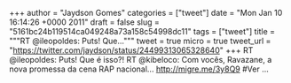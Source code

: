 
+++
author = "Jaydson Gomes"
categories = ["tweet"]
date = "Mon Jan 10 16:14:26 +0000 2011"
draft = false
slug = "5161bc24b119514ca049248a73a158c54998dc11"
tags = ["tweet"]
title = """RT @ileopoldes: Puts! Que..."""
tweet = true
micro = true
tweet_url = "https://twitter.com/jaydson/status/24499313065328640"
+++
RT @ileopoldes: Puts! Que é isso?! RT @kibeloco: Com vocês, Ravazane, a nova promessa da cena RAP nacional... http://migre.me/3y8Q9 #Ver ...
